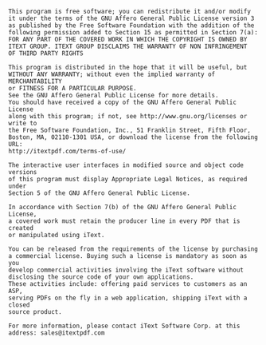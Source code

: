    This program is free software; you can redistribute it and/or modify
    it under the terms of the GNU Affero General Public License version 3
    as published by the Free Software Foundation with the addition of the
    following permission added to Section 15 as permitted in Section 7(a):
    FOR ANY PART OF THE COVERED WORK IN WHICH THE COPYRIGHT IS OWNED BY
    ITEXT GROUP. ITEXT GROUP DISCLAIMS THE WARRANTY OF NON INFRINGEMENT
    OF THIRD PARTY RIGHTS

    This program is distributed in the hope that it will be useful, but
    WITHOUT ANY WARRANTY; without even the implied warranty of MERCHANTABILITY
    or FITNESS FOR A PARTICULAR PURPOSE.
    See the GNU Affero General Public License for more details.
    You should have received a copy of the GNU Affero General Public License
    along with this program; if not, see http://www.gnu.org/licenses or write to
    the Free Software Foundation, Inc., 51 Franklin Street, Fifth Floor,
    Boston, MA, 02110-1301 USA, or download the license from the following URL:
    http://itextpdf.com/terms-of-use/

    The interactive user interfaces in modified source and object code versions
    of this program must display Appropriate Legal Notices, as required under
    Section 5 of the GNU Affero General Public License.

    In accordance with Section 7(b) of the GNU Affero General Public License,
    a covered work must retain the producer line in every PDF that is created
    or manipulated using iText.

    You can be released from the requirements of the license by purchasing
    a commercial license. Buying such a license is mandatory as soon as you
    develop commercial activities involving the iText software without
    disclosing the source code of your own applications.
    These activities include: offering paid services to customers as an ASP,
    serving PDFs on the fly in a web application, shipping iText with a closed
    source product.

    For more information, please contact iText Software Corp. at this
    address: sales@itextpdf.com
